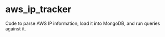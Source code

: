 # aws_ip_tracker
Code to parse AWS IP information, load it into MongoDB, and run queries against it.
